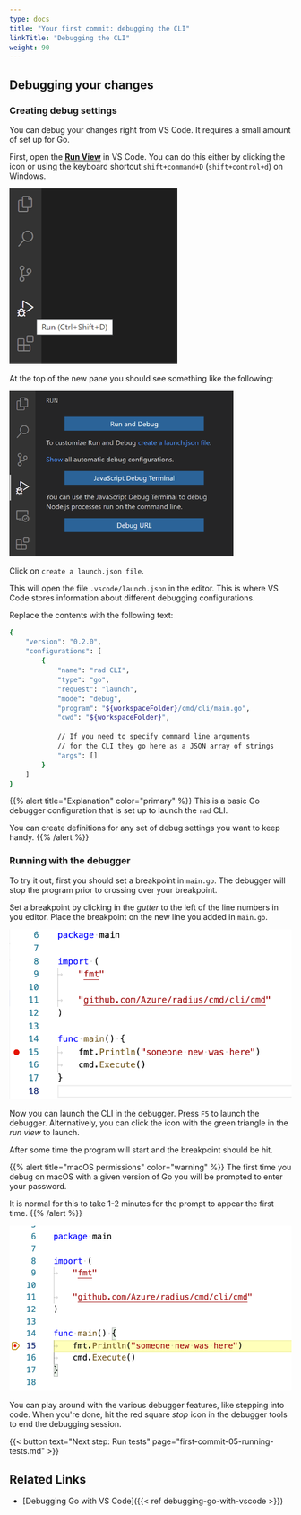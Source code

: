 ```yaml
---
type: docs
title: "Your first commit: debugging the CLI"
linkTitle: "Debugging the CLI"
weight: 90
---
```


## Debugging your changes

### Creating debug settings

You can debug your changes right from VS Code. It requires a small amount of set up for Go.

First, open the [**Run View**](https://code.visualstudio.com/docs/editor/debugging#_run-view) in VS Code. You can do this either by clicking the icon or using the keyboard shortcut `shift+command+D` (`shift+control+d`) on Windows.

<img width="300px" src="run-view.png" alt="Selecting the run view">

At the top of the new pane you should see something like the following:

<img width="400px" src="options-in-run-view.png" alt="Opens in the run view"><br />

Click on `create a launch.json file`.


This will open the file `.vscode/launch.json` in the editor. This is where VS Code stores information about different debugging configurations.

Replace the contents with the following text:

```bash
{
    "version": "0.2.0",
    "configurations": [
        {
            "name": "rad CLI",
            "type": "go",
            "request": "launch",
            "mode": "debug",
            "program": "${workspaceFolder}/cmd/cli/main.go",
            "cwd": "${workspaceFolder}",

            // If you need to specify command line arguments
            // for the CLI they go here as a JSON array of strings
            "args": []
        }
    ]
}
```

{{% alert title="Explanation" color="primary" %}}
This is a basic Go debugger configuration that is set up to launch the `rad` CLI.

You can create definitions for any set of debug settings you want to keep handy.
{{% /alert %}}

### Running with the debugger

To try it out, first you should set a breakpoint in `main.go`. The debugger will stop the program prior to crossing over your breakpoint.

Set a breakpoint by clicking in the *gutter* to the left of the line numbers in you editor. Place the breakpoint on the new line you added in `main.go`.

<img width="600px" src="main-with-breakpoint.png" alt="Placing a breakpoint">

Now you can launch the CLI in the debugger. Press `F5` to launch the debugger. Alternatively, you can click the icon with the green triangle in the *run view* to launch.

After some time the program will start and the breakpoint should be hit.

{{% alert title="macOS permissions" color="warning" %}}
The first time you debug on macOS with a given version of Go you will be prompted to enter your password.

It is normal for this to take 1-2 minutes for the prompt to appear the first time.
{{% /alert %}}

<img width="600px" src="main-breakpoint-hit.png" alt="Hitting a breakpoint">

You can play around with the various debugger features, like stepping into code. When you're done, hit the red square *stop* icon in the debugger tools to end the debugging session.

{{< button text="Next step: Run tests" page="first-commit-05-running-tests.md" >}}

## Related Links

- [Debugging Go with VS Code]({{< ref debugging-go-with-vscode >}})